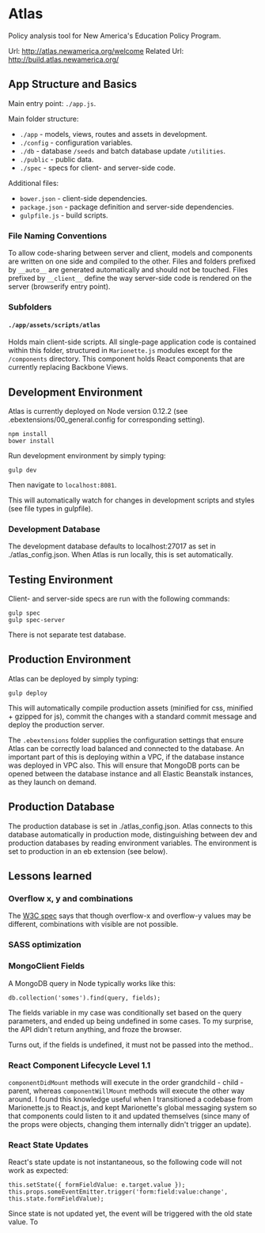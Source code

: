 # Atlas

Policy analysis tool for New America's Education Policy Program.

Url: http://atlas.newamerica.org/welcome
Related Url: http://build.atlas.newamerica.org/

## App Structure and Basics

Main entry point: ``./app.js``.

Main folder structure:
* ``./app`` - models, views, routes and assets in development.
* ``./config`` - configuration variables.
* ``./db`` - database ``/seeds`` and batch database update ``/utilities``.
* ``./public`` - public data.
* ``./spec`` - specs for client- and server-side code.

Additional files:
* ``bower.json`` - client-side dependencies.
* ``package.json`` - package definition and server-side dependencies.
* ``gulpfile.js`` - build scripts.

### File Naming Conventions

To allow code-sharing between server and client, models and components are written on one side and compiled to the other. Files and folders prefixed by ``__auto__`` are generated automatically and should not be touched. Files prefixed by ``__client__`` define the way server-side code is rendered on the server (browserify entry point).

### Subfolders

#### ``./app/assets/scripts/atlas``

Holds main client-side scripts. All single-page application code is contained within this folder, structured in ``Marionette.js`` modules except for the ``/components`` directory. This component holds React components that are currently replacing Backbone Views.

## Development Environment

Atlas is currently deployed on Node version 0.12.2 (see .ebextensions/00_general.config for corresponding setting).

	npm install
	bower install

Run development environment by simply typing:

	gulp dev

Then navigate to ``localhost:8081``.

This will automatically watch for changes in development scripts and styles (see file types in gulpfile).

### Development Database

The development database defaults to localhost:27017 as set in ./atlas_config.json. When Atlas is run locally, this is set automatically.

## Testing Environment

Client- and server-side specs are run with the following commands:

	gulp spec
	gulp spec-server

There is not separate test database.

## Production Environment

Atlas can be deployed by simply typing:

	gulp deploy

This will automatically compile production assets (minified for css, minified + gzipped for js), commit the changes with a standard commit message and deploy the production server.

The ``.ebextensions`` folder supplies the configuration settings that ensure Atlas can be correctly load balanced and connected to the database. An important part of this is deploying within a VPC, if the database instance was deployed in VPC also. This will ensure that MongoDB ports can be opened between the database instance and all Elastic Beanstalk instances, as they launch on demand.

## Production Database

The production database is set in ./atlas_config.json. Atlas connects to this database automatically in production mode, distinguishing between dev and production databases by reading environment variables. The environment is set to production in an eb extension (see below).

## Lessons learned

### Overflow x, y and combinations

The [W3C spec](http://www.w3.org/TR/css3-box/#overflow-x) says that though overflow-x and overflow-y values may be different, combinations with visible are not possible.

### SASS optimization

### MongoClient Fields

A MongoDB query in Node typically works like this:

	db.collection('somes').find(query, fields);

The fields variable in my case was conditionally set based on the query parameters, and ended up being undefined in some cases. To my surprise, the API didn't return anything, and froze the browser.

Turns out, if the fields is undefined, it must not be passed into the method..

### React Component Lifecycle Level 1.1

``componentDidMount`` methods will execute in the order grandchild - child - parent, whereas ``componentWillMount`` methods will execute the other way around. I found this knowledge useful when I transitioned a codebase from Marionette.js to React.js, and kept Marionette's global messaging system so that components could listen to it and updated themselves (since many of the props were objects, changing them internally didn't trigger an update).

### React State Updates

React's state update is not instantaneous, so the following code will not work as expected:

	this.setState({ formFieldValue: e.target.value });
	this.props.someEventEmitter.trigger('form:field:value:change', this.state.formFieldValue);

Since state is not updated yet, the event will be triggered with the old state value. To 